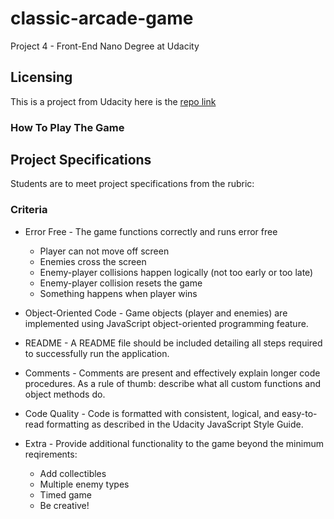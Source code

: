 # classic-arcade-game

Project 4 - Front-End Nano Degree at Udacity

## Licensing

This is a project from Udacity here is the [repo link](https://github.com/udacity/frontend-nanodegree-arcade-game)

### How To Play The Game



## Project Specifications

Students are to meet project specifications from the rubric:

### Criteria

* Error Free - The game functions correctly and runs error free
	- Player can not move off screen
	- Enemies cross the screen
	- Enemy-player collisions happen logically (not too early or too late)
	- Enemy-player collision resets the game
	- Something happens when player wins

* Object-Oriented Code - Game objects (player and enemies) are implemented using JavaScript object-oriented programming feature.

* README - A README file should be included detailing all steps required to successfully run the application.

* Comments - Comments are present and effectively explain longer code procedures.  As a rule of thumb: describe what all custom functions and object methods do.

* Code Quality - Code is formatted with consistent, logical, and easy-to-read formatting as described in the Udacity JavaScript Style Guide.

* Extra - Provide additional functionality to the game beyond the minimum reqirements:
	- Add collectibles
	- Multiple enemy types
	- Timed game
	- Be creative!